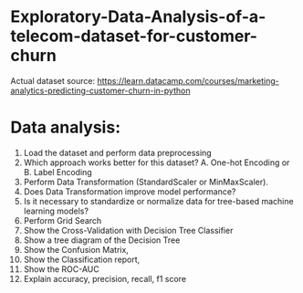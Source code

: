 # Exploratory-Data-Analysis-of-a-telecom-dataset-for-customer-churn

Actual dataset source: https://learn.datacamp.com/courses/marketing-analytics-predicting-customer-churn-in-python

# Data analysis:
1. Load the dataset and perform data preprocessing
2. Which approach works better for this dataset? A. One-hot Encoding or B. Label Encoding
3. Perform Data Transformation (StandardScaler or MinMaxScaler). 
4. Does Data Transformation improve model performance? 
5. Is it necessary to standardize or normalize data for tree-based machine learning models?
6. Perform Grid Search 
7. Show the Cross-Validation with Decision Tree Classifier
8. Show a tree diagram of the Decision Tree
9. Show the Confusion Matrix, 
10. Show the Classification report, 
11. Show the ROC-AUC
12. Explain accuracy, precision, recall, f1 score
